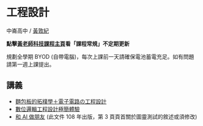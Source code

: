 # 工程設計

中崙高中 / [黃敦紀](https://hackmd.io/@nandemoi/SyqndIE7t)  

**點擊[黃老師科技課程主頁](https://nandemoi.github.io/zl111/index.html)看「課程常規」不定期更新**

規劃全學期 BYOD (自帶電腦)，每次上課前一天請確保電池蓄電充足。如有問題請第一週上課提出。  

## 講義

* [麵包板的拓樸學＋電子電路の工程設計](https://nandemoi.github.io/zl111/BB.pdf)
* [數位邏輯工程設計極簡體驗](https://nandemoi.github.io/zl111/DLD.pdf)
* [和 AI 做朋友](https://nandemoi.github.io/zl111/ai_friend.pdf) (此文件 108 年出版，第 3 頁頁首關於圖靈測試的敘述或須修改)
